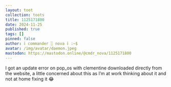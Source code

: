 ```yaml
---
layout: toot
collection: toots
title: 1125171800
date: 2024-11-25
published: true
tags: []
pinned: false
author: ⸸ commander ░ nova ⸸ :~$
avatar: /img/avatar/daemon.jpeg
mastodon: https://mastodon.online/@cmdr_nova/1125171800
---
```


I got an update error on pop_os with clementine downloaded directly from the website, a little concerned about this as I’m at work thinking about it and not at home fixing it 😂

